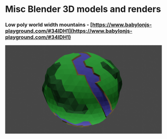 # Misc Blender 3D models and renders

### Low poly world width mountains - [https://www.babylonjs-playground.com/#34IDH1](https://www.babylonjs-playground.com/#34IDH1)
![](./low-poly/mountains-world/render1.png)
